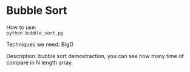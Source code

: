 # Bubble Sort

How to use:
<br>    `python bubble_sort.py`

Techniques we need: BigO

Description: bubble sort demostraction, you can see how many time of compare in N length array.